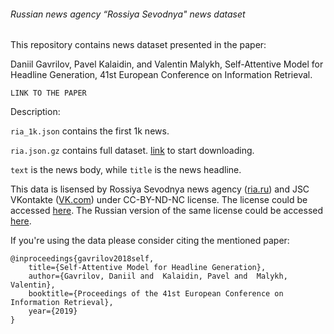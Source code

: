 ###### Russian news agency “Rossiya Sevodnya" news dataset

This repository contains news dataset presented in the paper:

Daniil Gavrilov, Pavel Kalaidin, and Valentin Malykh, Self-Attentive Model for Headline Generation, 41st European Conference on Information Retrieval.

`LINK TO THE PAPER`

Description:

`ria_1k.json` contains the first 1k news.

`ria.json.gz` contains full dataset. [link](https://github.com/kalaidin/news_dataset/raw/master/ria.json.gz) to start downloading.

`text` is the news body, while `title` is the news headline.

This data is lisensed by Rossiya Sevodnya news agency ([ria.ru](http://ria.ru)) and JSC VKontakte ([VK.com](https://vk.com)) under CC-BY-ND-NC license. The license could be accessed [here](./LICENSE). The Russian version of the same license could be accessed [here](./LICENSE.ru).

If you're using the data please consider citing the mentioned paper:

    @inproceedings{gavrilov2018self,
    	title={Self-Attentive Model for Headline Generation},
    	author={Gavrilov, Daniil and  Kalaidin, Pavel and  Malykh, Valentin},
    	booktitle={Proceedings of the 41st European Conference on Information Retrieval},
    	year={2019}
    }
